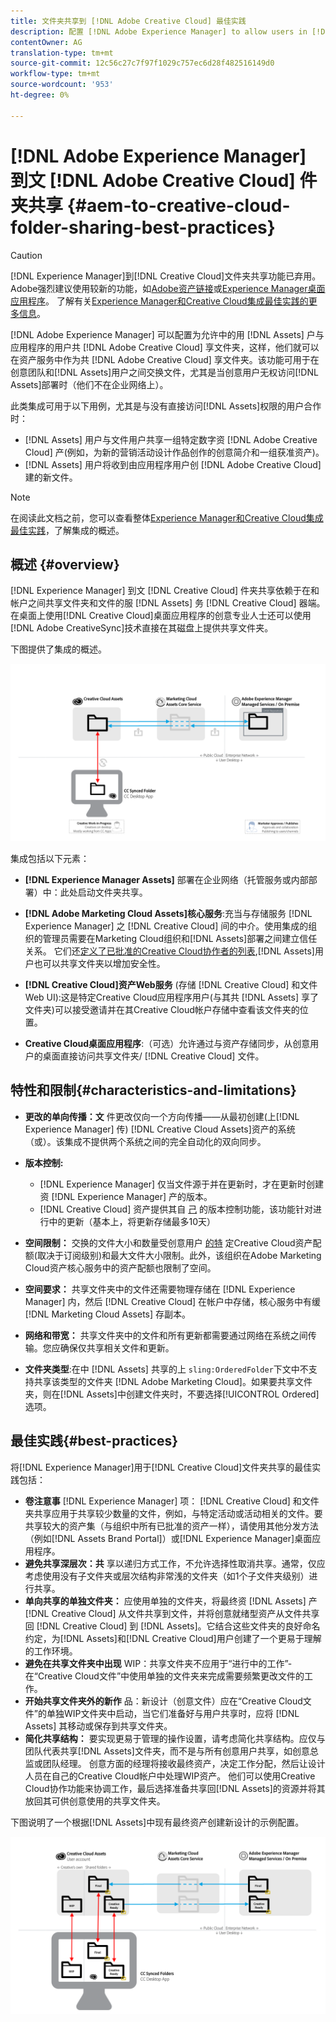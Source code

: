 ```yaml
---
title: 文件夹共享到 [!DNL Adobe Creative Cloud] 最佳实践
description: 配置 [!DNL Adobe Experience Manager] to allow users in [!DNL Experience Manager Assets] 以与Adobe Creative Cloud(CC)用户交换文件夹。
contentOwner: AG
translation-type: tm+mt
source-git-commit: 12c56c27c7f97f1029c757ec6d28f482516149d0
workflow-type: tm+mt
source-wordcount: '953'
ht-degree: 0%

---
```



# [!DNL Adobe Experience Manager] 到文 [!DNL Adobe Creative Cloud] 件夹共享  {#aem-to-creative-cloud-folder-sharing-best-practices}

>[!CAUTION]
>
>[!DNL Experience Manager]到[!DNL Creative Cloud]文件夹共享功能已弃用。 Adobe强烈建议使用较新的功能，如[Adobe资产链接](https://helpx.adobe.com/cn/enterprise/using/adobe-asset-link.html)或[Experience Manager桌面应用程序](https://experienceleague.adobe.com/docs/experience-manager-desktop-app/using/using.html)。 了解有关[Experience Manager和Creative Cloud集成最佳实践的更多信息](/help/assets/aem-cc-integration-best-practices.md)。

[!DNL Adobe Experience Manager] 可以配置为允许中的用 [!DNL Assets] 户与应用程序的用户共 [!DNL Adobe Creative Cloud] 享文件夹，这样，他们就可以在资产服务中作为共 [!DNL Adobe Creative Cloud] 享文件夹。该功能可用于在创意团队和[!DNL Assets]用户之间交换文件，尤其是当创意用户无权访问[!DNL Assets]部署时（他们不在企业网络上）。

此类集成可用于以下用例，尤其是与没有直接访问[!DNL Assets]权限的用户合作时：

* [!DNL Assets] 用户与文件用户共享一组特定数字资 [!DNL Adobe Creative Cloud] 产(例如，为新的营销活动设计作品创作的创意简介和一组获准资产)。
* [!DNL Assets] 用户将收到由应用程序用户创 [!DNL Adobe Creative Cloud] 建的新文件。

>[!NOTE]
>
>在阅读此文档之前，您可以查看整体[Experience Manager和Creative Cloud集成最佳实践](/help/assets/aem-cc-integration-best-practices.md)，了解集成的概述。

## 概述 {#overview}

[!DNL Experience Manager] 到文 [!DNL Creative Cloud] 件夹共享依赖于在和帐户之间共享文件夹和文件的服 [!DNL Assets] 务 [!DNL Creative Cloud] 器端。在桌面上使用[!DNL Creative Cloud]桌面应用程序的创意专业人士还可以使用[!DNL Adobe CreativeSync]技术直接在其磁盘上提供共享文件夹。

下图提供了集成的概述。

![chlimage_1-179](assets/chlimage_1-406.png)

集成包括以下元素：

* **[!DNL Experience Manager Assets]** 部署在企业网络（托管服务或内部部署）中：此处启动文件夹共享。
* **[!DNL Adobe Marketing Cloud Assets]核心服务**:充当与存储服务 [!DNL Experience Manager] 之 [!DNL Creative Cloud] 间的中介。使用集成的组织的管理员需要在Marketing Cloud组织和[!DNL Assets]部署之间建立信任关系。 它们还[定义了已批准的Creative Cloud协作者的列表](https://experienceleague.adobe.com/docs/core-services/interface/assets/t-admin-add-cc-user.html),[!DNL Assets]用户也可以共享文件夹以增加安全性。

* **[!DNL Creative Cloud]资产Web服务** (存储 [!DNL Creative Cloud] 和文件Web UI):这是特定Creative Cloud应用程序用户(与其共 [!DNL Assets] 享了文件夹)可以接受邀请并在其Creative Cloud帐户存储中查看该文件夹的位置。
* **Creative Cloud桌面应用程序**:（可选）允许通过与资产存储同步，从创意用户的桌面直接访问共享文件夹/ [!DNL Creative Cloud] 文件。

## 特性和限制{#characteristics-and-limitations}

* **更改的单向传播：文** 件更改仅向一个方向传播——从最初创建(上[!DNL Experience Manager] 传) [!DNL Creative Cloud Assets]资产的系统（或）。该集成不提供两个系统之间的完全自动化的双向同步。
* **版本控制:**

   * [!DNL Experience Manager] 仅当文件源于并在更新时，才在更新时创建资 [!DNL Experience Manager] 产的版本。
   * [!DNL Creative Cloud] 资产提供其自 [己](https://helpx.adobe.com/creative-cloud/help/versioning-faq.html) 的版本控制功能，该功能针对进行中的更新（基本上，将更新存储最多10天）

* **空间限制：** 交换的文件大小和数量受创意用户 [的特](https://helpx.adobe.com/creative-cloud/kb/file-storage-quota.html) 定Creative Cloud资产配额(取决于订阅级别)和最大文件大小限制。此外，该组织在Adobe Marketing Cloud资产核心服务中的资产配额也限制了空间。

* **空间要求：** 共享文件夹中的文件还需要物理存储在 [!DNL Experience Manager] 内，然后 [!DNL Creative Cloud] 在帐户中存储，核心服务中有缓 [!DNL Marketing Cloud Assets] 存副本。
* **网络和带宽：** 共享文件夹中的文件和所有更新都需要通过网络在系统之间传输。您应确保仅共享相关文件和更新。
* **文件夹类型**:在中 [!DNL Assets] 共享的上 `sling:OrderedFolder`下文中不支持共享该类型的文件夹 [!DNL Adobe Marketing Cloud]。如果要共享文件夹，则在[!DNL Assets]中创建文件夹时，不要选择[!UICONTROL Ordered]选项。

## 最佳实践{#best-practices}

将[!DNL Experience Manager]用于[!DNL Creative Cloud]文件夹共享的最佳实践包括：

* **卷注意事** [!DNL Experience Manager] 项： [!DNL Creative Cloud] 和文件夹共享应用于共享较少数量的文件，例如，与特定活动或活动相关的文件。要共享较大的资产集（与组织中所有已批准的资产一样），请使用其他分发方法（例如[!DNL Assets Brand Portal]）或[!DNL Experience Manager]桌面应用程序。
* **避免共享深层次：共** 享以递归方式工作，不允许选择性取消共享。通常，仅应考虑使用没有子文件夹或层次结构非常浅的文件夹（如1个子文件夹级别）进行共享。
* **单向共享的单独文件夹：** 应使用单独的文件夹，将最终资 [!DNL Assets] 产 [!DNL Creative Cloud] 从文件共享到文件，并将创意就绪型资产从文件共享回 [!DNL Creative Cloud] 到 [!DNL Assets]。它结合这些文件夹的良好命名约定，为[!DNL Assets]和[!DNL Creative Cloud]用户创建了一个更易于理解的工作环境。
* **避免在共享文件夹中出现** WIP：共享文件夹不应用于“进行中的工作”-在“Creative Cloud文件”中使用单独的文件夹来完成需要频繁更改文件的工作。
* **开始共享文件夹外的新作** 品：新设计（创意文件）应在“Creative Cloud文件”的单独WIP文件夹中启动，当它们准备好与用户共享时，应将 [!DNL Assets] 其移动或保存到共享文件夹。
* **简化共享结构：** 要实现更易于管理的操作设置，请考虑简化共享结构。应仅与团队代表共享[!DNL Assets]文件夹，而不是与所有创意用户共享，如创意总监或团队经理。 创意方面的经理将接收最终资产，决定工作分配，然后让设计人员在自己的Creative Cloud帐户中处理WIP资产。 他们可以使用Creative Cloud协作功能来协调工作，最后选择准备共享回[!DNL Assets]的资源并将其放回其可供创意使用的共享文件夹。

下图说明了一个根据[!DNL Assets]中现有最终资产创建新设计的示例配置。

![chlimage_1-180](assets/chlimage_1-407.png)
